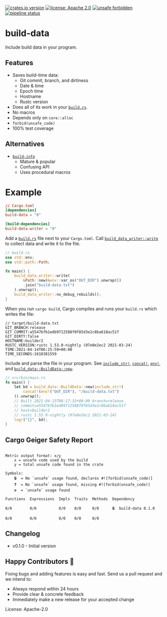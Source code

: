 [![crates.io version](https://img.shields.io/crates/v/build-data.svg)](https://crates.io/crates/build-data)
[![license: Apache 2.0](https://gitlab.com/leonhard-llc/ops/-/raw/main/license-apache-2.0.svg)](https://gitlab.com/leonhard-llc/ops/-/raw/main/build-data/LICENSE)
[![unsafe forbidden](https://gitlab.com/leonhard-llc/ops/-/raw/main/unsafe-forbidden.svg)](https://github.com/rust-secure-code/safety-dance/)
[![pipeline status](https://gitlab.com/leonhard-llc/ops/badges/main/pipeline.svg)](https://gitlab.com/leonhard-llc/ops/-/pipelines)

# build-data

Include build data in your program.

## Features
- Saves build-time data:
  - Git commit, branch, and dirtiness
  - Date & time
  - Epoch time
  - Hostname
  - Rustc version
- Does all of its work in your
  [`build.rs`](https://doc.rust-lang.org/cargo/reference/build-scripts.html).
- No macros
- Depends only on `core::alloc`
- `forbid(unsafe_code)`
- 100% test coverage

## Alternatives
- [`build-info`](https://crates.io/crates/build-info)
  - Mature & popular
  - Confusing API
  - Uses procedural macros

# Example

```toml
// Cargo.toml
[dependencies]
build-data = "0"

[build-dependencies]
build-data-writer = "0"
```

Add a [`build.rs`](https://doc.rust-lang.org/cargo/reference/build-scripts.html)
file next to your `Cargo.toml`.
Call [`build_data_writer::write`](https://docs.rs/build-data-writer/latest/build_data_writer/fn.write.html)
to collect data and write it to the file.
```rust
// build.rs
use std::env;
use std::path::Path;

fn main() {
    build_data_writer::write(
        &Path::new(&env::var_os("OUT_DIR").unwrap())
        .join("build-data.txt")
    ).unwrap();
    build_data_writer::no_debug_rebuilds();
}
```

When you run `cargo build`, Cargo compiles and runs your `build.rs` which
writes the file:
```
// target/build-data.txt
GIT_BRANCH:release
GIT_COMMIT:a5547bfb1edb9712588f0f85d3e2c8ba618ac51f
GIT_DIRTY:false
HOSTNAME:builder2
RUSTC_VERSION:rustc 1.53.0-nightly (07e0e2ec2 2021-03-24)
TIME:2021-04-14T06:25:59+00:00
TIME_SECONDS:1618381559
```

Include and parse the file in your program.
See [`include_str!`](https://doc.rust-lang.org/core/macro.include_str.html),
[`concat!`](https://doc.rust-lang.org/core/macro.concat.html),
[`env!`](https://doc.rust-lang.org/core/macro.env.html), and
[`build_data::BuildData::new`](https://docs.rs/build-data/latest/build_data/struct.BuildData.html#method.new).
```rust
// src/bin/main.rs
fn main() {
    let bd = build_data::BuildData::new(include_str!(
        concat!(env!("OUT_DIR"), "/build-data.txt")
    )).unwrap();
    // Built 2021-04-13T08:17:32+00:00 branch=release
    // commit=a5547bfb1edb9712588f0f85d3e2c8ba618ac51f
    // host=builder2
    // rustc 1.53.0-nightly (07e0e2ec2 2021-03-24)
    log!("{}", bd);
}
```

## Cargo Geiger Safety Report
```

Metric output format: x/y
    x = unsafe code used by the build
    y = total unsafe code found in the crate

Symbols: 
    🔒  = No `unsafe` usage found, declares #![forbid(unsafe_code)]
    ❓  = No `unsafe` usage found, missing #![forbid(unsafe_code)]
    ☢️  = `unsafe` usage found

Functions  Expressions  Impls  Traits  Methods  Dependency

0/0        0/0          0/0    0/0     0/0      🔒  build-data 0.1.0

0/0        0/0          0/0    0/0     0/0    

```
## Changelog
- v0.1.0 - Initial version

## Happy Contributors 🙂
Fixing bugs and adding features is easy and fast.
Send us a pull request and we intend to:
- Always respond within 24 hours
- Provide clear & concrete feedback
- Immediately make a new release for your accepted change

License: Apache-2.0
